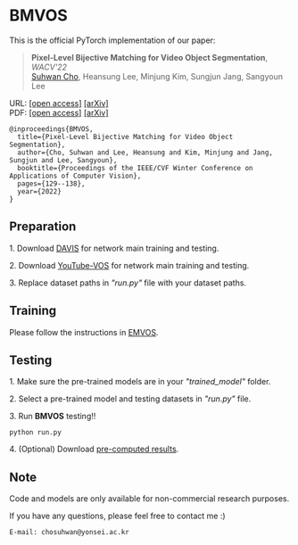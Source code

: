 # BMVOS

This is the official PyTorch implementation of our paper:

> **Pixel-Level Bijective Matching for Video Object Segmentation**, *WACV'22*\
> [Suhwan Cho](https://github.com/suhwan-cho), Heansung Lee, Minjung Kim, Sungjun Jang, Sangyoun Lee

URL: [[open access]](https://openaccess.thecvf.com/content/WACV2022/html/Cho_Pixel-Level_Bijective_Matching_for_Video_Object_Segmentation_WACV_2022_paper.html) [[arXiv]](https://arxiv.org/abs/2110.01644)\
PDF: [[open access]](https://openaccess.thecvf.com/content/WACV2022/papers/Cho_Pixel-Level_Bijective_Matching_for_Video_Object_Segmentation_WACV_2022_paper.pdf) [[arXiv]](https://arxiv.org/pdf/2110.01644.pdf)

```
@inproceedings{BMVOS,
  title={Pixel-Level Bijective Matching for Video Object Segmentation},
  author={Cho, Suhwan and Lee, Heansung and Kim, Minjung and Jang, Sungjun and Lee, Sangyoun},
  booktitle={Proceedings of the IEEE/CVF Winter Conference on Applications of Computer Vision},
  pages={129--138},
  year={2022}
}
```


## Preparation
1\. Download [DAVIS](https://davischallenge.org/davis2017/code.html) for network main training and testing.

2\. Download [YouTube-VOS](https://competitions.codalab.org/competitions/19544#participate-get-data) for network main training and testing.

3\. Replace dataset paths in *"run.py"* file with your dataset paths.


## Training
Please follow the instructions in [EMVOS](https://github.com/suhwan-cho/EMVOS).


## Testing
1\. Make sure the pre-trained models are in your *"trained_model"* folder.

2\. Select a pre-trained model and testing datasets in *"run.py"* file.

3\. Run **BMVOS** testing!!
```
python run.py
```

4\. (Optional) Download [pre-computed results](https://drive.google.com/file/d/1AokjFfA8Gb65dIQ3T3V4lM5CuOfKuIqm/view?usp=sharing).



## Note
Code and models are only available for non-commercial research purposes.

If you have any questions, please feel free to contact me :)
```
E-mail: chosuhwan@yonsei.ac.kr
```
